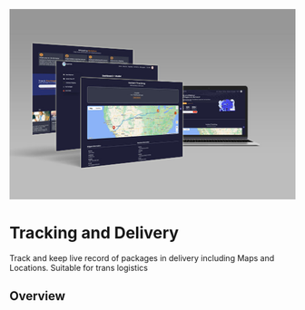 ![After Submit](./images/Design-2024.jpg)

# Tracking and Delivery

Track and keep live record of packages in delivery including Maps and Locations. Suitable for trans logistics

## Overview
